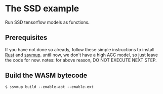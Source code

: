 # The SSD example

Run SSD tensorflow models as functions.



## Prerequisites

If you have not done so already, follow these simple instructions to install [Rust](https://www.rust-lang.org/tools/install) and [ssvmup](https://www.secondstate.io/articles/ssvmup/).
until now, we don't have a high ACC model, so just leave the code for now.
notes: for above reason, DO NOT EXECUTE NEXT STEP.

## Build the WASM bytecode

```
$ ssvmup build --enable-aot --enable-ext
```

